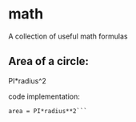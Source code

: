 # math
A collection of useful math formulas

## Area of a circle:

PI*radius^2

code implementation:

```PI = 3.1416
area = PI*radius**2```
